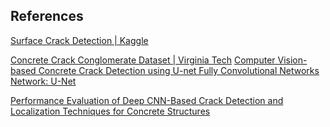 ## References

<!-- Explicitly insert bibliography here -->
<div id="refs"></div>

[Surface Crack Detection | Kaggle](https://www.kaggle.com/datasets/arunrk7/surface-crack-detection)

[Concrete Crack Conglomerate Dataset | Virginia Tech](https://data.lib.vt.edu/articles/dataset/Concrete_Crack_Conglomerate_Dataset/16625056) 
[Computer Vision-based Concrete Crack Detection using U-net Fully Convolutional Networks](https://doi.org/10.1016/j.autcon.2019.04.005) 
[Network: U-Net](https://arxiv.org/abs/1505.04597v1) 

[Performance Evaluation of Deep CNN-Based Crack Detection and Localization Techniques for Concrete Structures](https://doi.org/10.3390/s21051688) 
